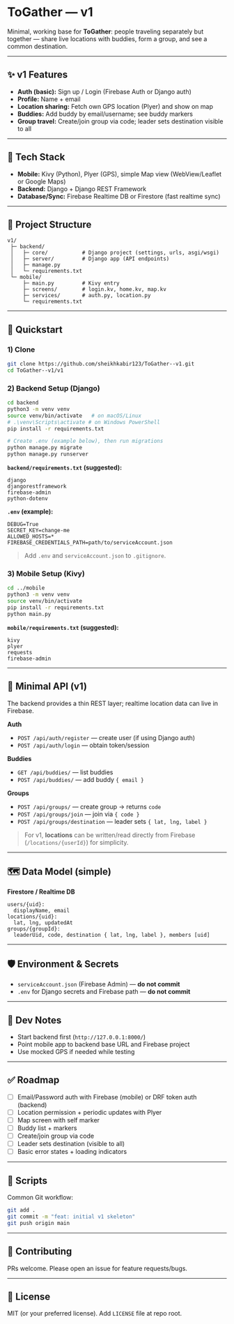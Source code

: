 # ToGather — v1

Minimal, working base for **ToGather**: people traveling separately but together — share live locations with buddies, form a group, and see a common destination.

---

## ✨ v1 Features

* **Auth (basic):** Sign up / Login (Firebase Auth or Django auth)
* **Profile:** Name + email
* **Location sharing:** Fetch own GPS location (Plyer) and show on map
* **Buddies:** Add buddy by email/username; see buddy markers
* **Group travel:** Create/join group via code; leader sets destination visible to all

---

## 🧱 Tech Stack

* **Mobile:** Kivy (Python), Plyer (GPS), simple Map view (WebView/Leaflet or Google Maps)
* **Backend:** Django + Django REST Framework
* **Database/Sync:** Firebase Realtime DB or Firestore (fast realtime sync)

---

## 📁 Project Structure

```
v1/
 ├─ backend/
 │   ├─ core/           # Django project (settings, urls, asgi/wsgi)
 │   ├─ server/         # Django app (API endpoints)
 │   ├─ manage.py
 │   └─ requirements.txt
 └─ mobile/
     ├─ main.py         # Kivy entry
     ├─ screens/        # login.kv, home.kv, map.kv
     ├─ services/       # auth.py, location.py
     └─ requirements.txt
```

---

## 🚀 Quickstart

### 1) Clone

```bash
git clone https://github.com/sheikhkabir123/ToGather--v1.git
cd ToGather--v1/v1
```

### 2) Backend Setup (Django)

```bash
cd backend
python3 -m venv venv
source venv/bin/activate   # on macOS/Linux
# .\venv\Scripts\activate # on Windows PowerShell
pip install -r requirements.txt

# Create .env (example below), then run migrations
python manage.py migrate
python manage.py runserver
```

**`backend/requirements.txt` (suggested):**

```
django
djangorestframework
firebase-admin
python-dotenv
```

**`.env` (example):**

```
DEBUG=True
SECRET_KEY=change-me
ALLOWED_HOSTS=*
FIREBASE_CREDENTIALS_PATH=path/to/serviceAccount.json
```

> Add `.env` and `serviceAccount.json` to `.gitignore`.

### 3) Mobile Setup (Kivy)

```bash
cd ../mobile
python3 -m venv venv
source venv/bin/activate
pip install -r requirements.txt
python main.py
```

**`mobile/requirements.txt` (suggested):**

```
kivy
plyer
requests
firebase-admin
```

---

## 🔌 Minimal API (v1)

The backend provides a thin REST layer; realtime location data can live in Firebase.

**Auth**

* `POST /api/auth/register` — create user (if using Django auth)
* `POST /api/auth/login` — obtain token/session

**Buddies**

* `GET /api/buddies/` — list buddies
* `POST /api/buddies/` — add buddy `{ email }`

**Groups**

* `POST /api/groups/` — create group → returns `code`
* `POST /api/groups/join` — join via `{ code }`
* `POST /api/groups/destination` — leader sets `{ lat, lng, label }`

> For v1, **locations** can be written/read directly from Firebase (`/locations/{userId}`) for simplicity.

---

## 🗺️ Data Model (simple)

**Firestore / Realtime DB**

```
users/{uid}:
  displayName, email
locations/{uid}:
  lat, lng, updatedAt
groups/{groupId}:
  leaderUid, code, destination { lat, lng, label }, members [uid]
```

---

## 🛡️ Environment & Secrets

* `serviceAccount.json` (Firebase Admin) — **do not commit**
* `.env` for Django secrets and Firebase path — **do not commit**

---

## 🧪 Dev Notes

* Start backend first (`http://127.0.0.1:8000/`)
* Point mobile app to backend base URL and Firebase project
* Use mocked GPS if needed while testing

---

## ✅ Roadmap

* [ ] Email/Password auth with Firebase (mobile) or DRF token auth (backend)
* [ ] Location permission + periodic updates with Plyer
* [ ] Map screen with self marker
* [ ] Buddy list + markers
* [ ] Create/join group via code
* [ ] Leader sets destination (visible to all)
* [ ] Basic error states + loading indicators

---

## 🧰 Scripts

Common Git workflow:

```bash
git add .
git commit -m "feat: initial v1 skeleton"
git push origin main
```

---

## 🤝 Contributing

PRs welcome. Please open an issue for feature requests/bugs.

---

## 📄 License

MIT (or your preferred license). Add `LICENSE` file at repo root.


